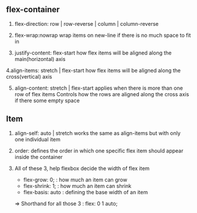 ## flex-container

1. flex-direction: row | row-reverse | column | column-reverse

2. flex-wrap:nowrap
   wrap items on new-line if there is no much space to fit in

3. justify-content: flex-start
   how flex items will be aligned along the main(horizontal) axis

4.align-items: stretch | flex-start
how flex items will be aligned along the cross(vertical) axis

5. align-content: stretch | flex-start
   applies when there is more than one row of flex items
   Controls how the rows are aligned along the cross axis if there some empty space

## Item

1. align-self: auto | stretch
   works the same as align-items but with only one individual item

2. order: defines the order in which one specific flex item should appear inside the container

3. All of these 3, help flexbox decide the width of flex item

   - flex-grow: 0; : how much an item can grow
   - flex-shrink: 1; : how much an item can shrink
   - flex-basis: auto : defining the base width of an item

   => Shorthand for all those 3 : flex: 0 1 auto;